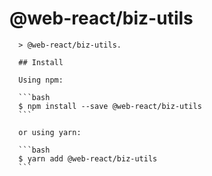 # @web-react/biz-utils

      > @web-react/biz-utils.

      ## Install

      Using npm:

      ```bash
      $ npm install --save @web-react/biz-utils
      ```

      or using yarn:

      ```bash
      $ yarn add @web-react/biz-utils
      ```
